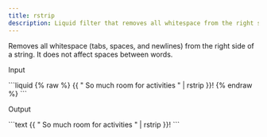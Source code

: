 ```yaml
---
title: rstrip
description: Liquid filter that removes all whitespace from the right side of a string.
---
```


Removes all whitespace (tabs, spaces, and newlines) from the right side of a string. It does not affect spaces between words.

<p class="code-label">Input</p>
```liquid
{% raw %}
{{ "          So much room for activities          " | rstrip }}!
{% endraw %}
```

<p class="code-label">Output</p>
```text
{{ "          So much room for activities          " | rstrip }}!
```
